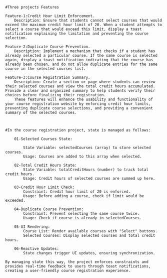 
    #Three projects Features

    Feature-1:Credit Hour Limit Enforcement.
        Description: Ensure that students cannot select courses that would exceed the maximum credit hour limit of 20. When a student attempts to select a course that would exceed this limit, display a toast notification explaining the limitation and preventing the course selection.

    Feature-2:Duplicate Course Prevention.
        Description: Implement a mechanism that checks if a student has already selected a particular course. If the same course is selected again, display a toast notification indicating that the course has already been chosen, and do not allow duplicate entries for the same course in the selected courses list.

    Feature-3:Course Registration Summary.
        Description: Create a section or page where students can review their selected courses and view the total credit hours accumulated. Provide a clear and organized summary to help students verify their choices before finalizing their registration.
        These features will enhance the usability and functionality of your course registration website by enforcing credit hour limits, preventing duplicate course selections, and providing a convenient summary of the selected courses.



    #In the course registration project, state is managed as follows:

        01-Selected Courses State:

            State Variable: selectedCourses (array) to store selected courses.
            Usage: Courses are added to this array when selected.
        
        02-Total Credit Hours State:
            State Variable: totalCreditHours (number) to track total credit hours.
            Usage: Credit hours of selected courses are summed up here.

        03-Credit Hour Limit Check:
            Constraint: Credit hour limit of 20 is enforced.
            Usage: Before adding a course, check if limit would be exceeded.

        04-Duplicate Course Prevention:
            Constraint: Prevent selecting the same course twice.
            Usage: Check if course is already in selectedCourses.

        05-UI Rendering:
            Course List: Render available courses with "Select" buttons.
            Selected Courses: Display selected courses and total credit hours.

        06-Reactive Updates:
            State changes trigger UI updates, ensuring synchronization.

    By managing state this way, the project enforces constraints and provides real-time feedback to users through toast notifications, creating a user-friendly course registration experience.








